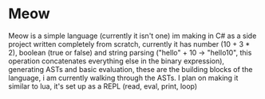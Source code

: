 # Meow
Meow is a simple language (currently it isn't one) im making in C# as a side project written completely from scratch, currently it has number (10 + 3 * 2), boolean (true or false) and string parsing ("hello" + 10 -> "hello10", this operation concatenates everything else in the binary expression), generating ASTs and basic evaluation, these are the building blocks of the language, i am currently walking through the ASTs. I plan on making it similar to lua, it's set up as a REPL (read, eval, print, loop)
